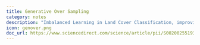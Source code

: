 ```yaml
---
title: Generative Over Sampling
category: notes
description: "Imbalanced Learning in Land Cover Classification, improving minority classes' prediction accuracy using the Geometric SMOTE algorithm."
icon: genover.png
doc_url: https://www.sciencedirect.com/science/article/pii/S0020025519305353?via%3Dihub
---
```









